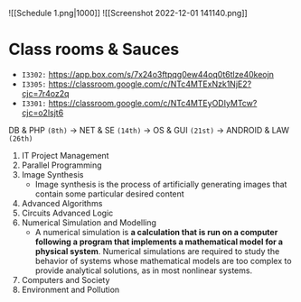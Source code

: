 ![[Schedule 1.png|1000]]
![[Screenshot 2022-12-01 141140.png]]

# Class rooms & Sauces
- `I3302:` https://app.box.com/s/7x24o3ftpqg0ew44oq0t6tlze40keojn
- `I3305:` https://classroom.google.com/c/NTc4MTExNzk1NjE2?cjc=7r4oz2q
- `I3301:` https://classroom.google.com/c/NTc4MTEyODIyMTcw?cjc=o2lsjt6

DB & PHP `(8th)` -> NET & SE `(14th)` -> OS & GUI `(21st)` -> ANDROID & LAW `(26th)`

1. IT Project Management
2. Parallel Programming
3. Image Synthesis
	- Image synthesis is the process of artificially generating images that contain some particular desired content
4. Advanced Algorithms
5. Circuits Advanced Logic
6. Numerical Simulation and Modelling
	- A numerical simulation is **a calculation that is run on a computer following a program that implements a mathematical model for a physical system**. Numerical simulations are required to study the behavior of systems whose mathematical models are too complex to provide analytical solutions, as in most nonlinear systems.
7. Computers and Society
8. Environment and Pollution